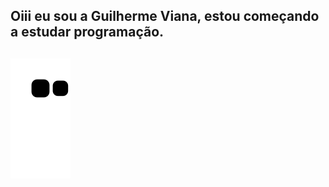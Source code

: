 ## Oiii eu sou a Guilherme Viana, estou começando a estudar programação.
<div align="center">

</div>
  
  ##
 
  ![Snake animation](https://github.com/rafaballerini/rafaballerini/blob/output/github-contribution-grid-snake.svg)
 
</div>
